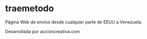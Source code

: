 # traemetodo
Página Web de envíos desde cualquier parte de EEUU a Venezuela.

Desarrollada por accioncreativa.com
